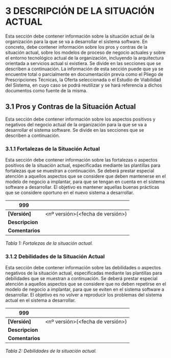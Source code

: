 # 3 DESCRIPCIÓN DE LA SITUACIÓN ACTUAL

Esta sección debe contener información sobre la situación actual de la organización para la que se va a desarrollar el sistema software. En concreto, debe contener información sobre los pros y contras de la situación actual, sobre los modelos de proceso de negocio actuales y sobre el entorno tecnológico actual de la organización, incluyendo la arquitectura orientada a servicios actual si existiera. Se divide en las secciones que se describen a continuación.
La información de esta sección puede que ya se encuentre total o parcialmente en documentación previa como el Pliego de Prescripciones Técnicas, la Oferta seleccionada o el Estudio de Viabilidad del Sistema, en cuyo caso se podrá reutilizar y se hará referencia a dichos documentos como fuente de la misma.

## 3.1 Pros y Contras de la Situación Actual

Esta sección debe contener información sobre los aspectos positivos y negativos del negocio actual de la organización para la que se va a desarrollar el sistema software. Se divide en las secciones que se describen a continuación.

### 3.1.1 Fortalezas de la Situación Actual

Esta sección debe contener información sobre las fortalezas o aspectos positivos de la situación actual, especificadas mediante las  plantillas para fortalezas que se muestran a continuación. Se deberá prestar especial atención a aquellos aspectos que se considere que deben mantenerse en el modelo de negocio a implantar, para que se tengan en cuenta en el sistema software a desarrollar. El objetivo es mantener aquellas buenas prácticas que se considere oportuno en el nuevo sistema a desarrollar.

| <id> 999 | <nombre descriptivo> |
| -- | -- |
| **[Versión]** | <nº versión>(<fecha de versión>) |
| **Descripcion** | <descripcion> |  
| **Comentarios** | <comentarios adicionales sobre el actor de negocio actual> |   
  
   _Tabla 1: Fortalezas de la situación actual._
  

### 3.1.2 Debilidades de la Situación Actual

Esta sección debe contener información sobre las debilidades o aspectos negativos de la situación actual, especificadas mediante las plantillas para debilidades que se muestran a continuación. Se deberá prestar especial atención a aquellos aspectos que se considere que no deben repetirse en el modelo de negocio a implantar, para que se eviten en el sistema software a desarrollar. El objetivo es no volver a reproducir los problemas del sistema actual en el sistema a desarrollar.

| <id> 999 | <nombre descriptivo> |
| -- | -- |
| **[Versión]** | <nº versión>(<fecha de versión>) |
| **Descripcion** | <descripcion> |  
| **Comentarios** | <comentarios adicionales sobre el actor de negocio actual>|  
  
   _Tabla 2: Debilidades de la situación actual._

